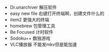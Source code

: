 - Dr.unarchiver 解压软件
- easy new file 右键打开终端啊，创建文件什么的
- item2 更强大的终端
- homebrew 包管理工具
- Be Focused 计时软件
- Sodoku++ 数独游戏
- VLC播放器 不能发mkv但是能加速
